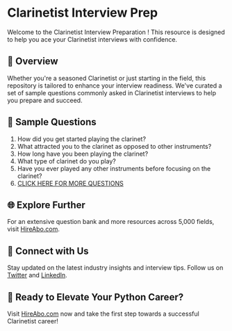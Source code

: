 # Clarinetist Interview Prep

Welcome to the Clarinetist Interview Preparation ! This resource is designed to help you ace your Clarinetist interviews with confidence.

## 🚀 Overview

Whether you're a seasoned Clarinetist or just starting in the field, this repository is tailored to enhance your interview readiness. We've curated a set of sample questions commonly asked in Clarinetist interviews to help you prepare and succeed.

## 📝 Sample Questions

1. How did you get started playing the clarinet?
2. What attracted you to the clarinet as opposed to other instruments?
3. How long have you been playing the clarinet?
4. What type of clarinet do you play?
5. Have you ever played any other instruments before focusing on the clarinet?
6. [CLICK HERE FOR MORE QUESTIONS](https://hireabo.com/job/16_1_34/Clarinetist)

## 🌐 Explore Further

For an extensive question bank and more resources across 5,000 fields, visit [HireAbo.com](https://www.hireabo.com).

## 📱 Connect with Us

Stay updated on the latest industry insights and interview tips. Follow us on [Twitter](https://twitter.com/hireabo) and [LinkedIn](https://www.linkedin.com/in/hire-abo-3609972a8/).

## 🚀 Ready to Elevate Your Python Career?

Visit [HireAbo.com](https://www.hireabo.com) now and take the first step towards a successful Clarinetist career!